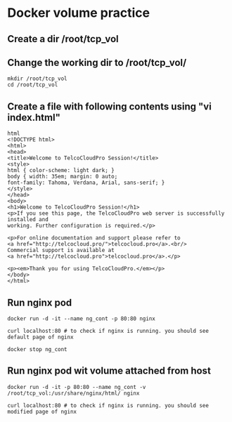 # Docker volume practice

## Create a dir /root/tcp_vol
## Change the working dir to /root/tcp_vol/
```
mkdir /root/tcp_vol
cd /root/tcp_vol
```
## Create a file with following contents using "vi index.html"
```
html
<!DOCTYPE html>
<html>
<head>
<title>Welcome to TelcoCloudPro Session!</title>
<style>
html { color-scheme: light dark; }
body { width: 35em; margin: 0 auto;
font-family: Tahoma, Verdana, Arial, sans-serif; }
</style>
</head>
<body>
<h1>Welcome to TelcoCloudPro Session!</h1>
<p>If you see this page, the TelcoCloudPro web server is successfully installed and
working. Further configuration is required.</p>

<p>For online documentation and support please refer to
<a href="http://telcocloud.pro/">telcocloud.pro</a>.<br/>
Commercial support is available at
<a href="http://telcocloud.pro">telcocloud.pro</a>.</p>

<p><em>Thank you for using TelcoCloudPro.</em></p>
</body>
</html>
```
## Run nginx pod
```
docker run -d -it --name ng_cont -p 80:80 nginx

curl localhost:80 # to check if nginx is running. you should see default page of nginx

docker stop ng_cont
```
## Run nginx pod wit volume attached from host 
```
docker run -d -it -p 80:80 --name ng_cont -v /root/tcp_vol:/usr/share/nginx/html/ nginx

curl localhost:80 # to check if nginx is running. you should see modified page of nginx
```
